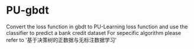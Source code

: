 # PU-gbdt
Convert the loss function in gbdt to PU-Learning loss function and use the classifier to predict a bank credit dataset
For sepecific algorithm please refer to '基于决策树的正数据与无标注数据学习'
